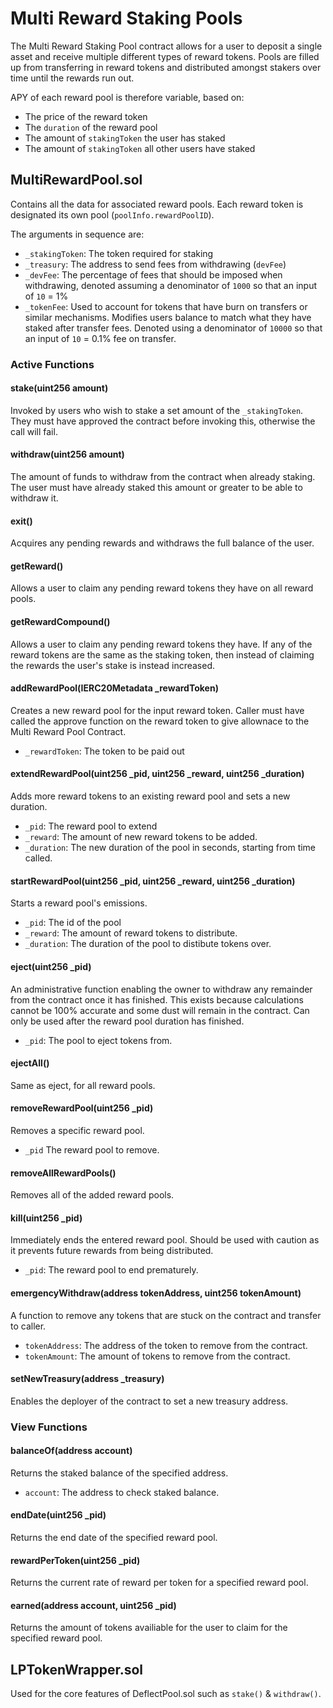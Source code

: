 # Multi Reward Staking Pools

The Multi Reward Staking Pool contract allows for a user to deposit a single asset and receive multiple different types of reward tokens. Pools are filled up from transferring in reward tokens and distributed amongst stakers over time until the rewards run out. 

APY of each reward pool is therefore variable, based on:

- The price of the reward token
- The `duration` of the reward pool
- The amount of `stakingToken` the user has staked
- The amount of `stakingToken` all other users have staked

## MultiRewardPool.sol

Contains all the data for associated reward pools. Each reward token is designated its own pool (`poolInfo.rewardPoolID`).

The arguments in sequence are:

- `_stakingToken`: The token required for staking
- `_treasury`: The address to send fees from withdrawing (`devFee`)
- `_devFee`: The percentage of fees that should be imposed when withdrawing, denoted assuming a denominator of `1000` so that an input of `10` = 1%
- `_tokenFee`: Used to account for tokens that have burn on transfers or similar mechanisms. Modifies users balance to match what they have staked after transfer fees. Denoted using a denominator of `10000` so that an input of `10` = 0.1% fee on transfer.

### Active Functions

#### stake(uint256 amount)

Invoked by users who wish to stake a set amount of the `_stakingToken`. They must have approved the contract before invoking this, otherwise the call will fail.

#### withdraw(uint256 amount)

The amount of funds to withdraw from the contract when already staking. The user must have already staked this amount or greater to be able to withdraw it.
#### exit()

Acquires any pending rewards and withdraws the full balance of the user.

#### getReward()

Allows a user to claim any pending reward tokens they have on all reward pools.

#### getRewardCompound()

Allows a user to claim any pending reward tokens they have. If any of the reward tokens are the same as the staking token, then instead of claiming the rewards the user's stake is instead increased.

#### addRewardPool(IERC20Metadata _rewardToken)

Creates a new reward pool for the input reward token. Caller must have called the approve function on the reward token to give allownace to the Multi Reward Pool Contract.

- `_rewardToken`: The token to be paid out

#### extendRewardPool(uint256 _pid, uint256 _reward, uint256 _duration)

Adds more reward tokens to an existing reward pool and sets a new duration.

 - `_pid`: The reward pool to extend
 - `_reward`: The amount of new reward tokens to be added.
 - `_duration`: The new duration of the pool in seconds, starting from time called.
#### startRewardPool(uint256 _pid, uint256 _reward, uint256 _duration)

Starts a reward pool's emissions.

- `_pid`: The id of the pool
- `_reward`: The amount of reward tokens to distribute.
- `_duration`: The duration of the pool to distibute tokens over.

#### eject(uint256 _pid)

An administrative function enabling the owner to withdraw any remainder from the contract once it has finished. This exists because calculations cannot be 100% accurate and some dust will remain in the contract. Can only be used after the reward pool duration has finished.

- `_pid`: The pool to eject tokens from.

#### ejectAll()

Same as eject, for all reward pools.

#### removeRewardPool(uint256 _pid)

Removes a specific reward pool.

- `_pid` The reward pool to remove.

#### removeAllRewardPools()

Removes all of the added reward pools.

#### kill(uint256 _pid)

Immediately ends the entered reward pool. Should be used with caution as it prevents future rewards from being distributed.

- `_pid`: The reward pool to end prematurely. 

#### emergencyWithdraw(address tokenAddress, uint256 tokenAmount)

A function to remove any tokens that are stuck on the contract and transfer to caller.

- `tokenAddress`: The address of the token to remove from the contract.
- `tokenAmount`: The amount of tokens to remove from the contract.

#### setNewTreasury(address _treasury)

Enables the deployer of the contract to set a new treasury address.

### View Functions

#### balanceOf(address account)

Returns the staked balance of the specified address.

- `account`: The address to check staked balance.

#### endDate(uint256 _pid)

Returns the end date of the specified reward pool.

#### rewardPerToken(uint256 _pid)

Returns the current rate of reward per token for a specified reward pool.
#### earned(address account, uint256 _pid)

Returns the amount of tokens availiable for the user to claim for the specified reward pool.

## LPTokenWrapper.sol

Used for the core features of DeflectPool.sol such as `stake()` & `withdraw()`. 
